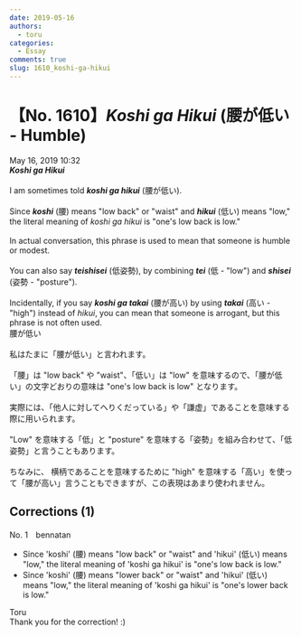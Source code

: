 ```yaml
---
date: 2019-05-16
authors:
  - toru
categories:
  - Essay
comments: true
slug: 1610_koshi-ga-hikui
---
```


# 【No. 1610】<strong><em>Koshi ga Hikui</strong></em> (腰が低い - Humble)
<div class="date">May 16, 2019 10:32</div>
<div id="post"><div id="body_show_ori">
<strong><em>Koshi ga Hikui</strong></em><br/><br/>I am sometimes told <strong><em>koshi ga hikui</em></strong> (腰が低い).<br/><br/>Since <strong><em>koshi</em></strong> (腰) means "low back" or "waist" and <strong><em>hikui</em></strong> (低い) means "low," the literal meaning of <em>koshi ga hikui</em> is "one's low back is low."<br/><br/>In actual conversation, this phrase is used to mean that someone is humble or modest.<br/><br/>You can also say <strong><em>teishisei</em></strong> (低姿勢), by combining <strong><em>tei</em></strong> (低 - "low") and <strong><em>shisei</em></strong> (姿勢 - "posture").<br/><br/>Incidentally, if you say <strong><em>koshi ga takai</em></strong> (腰が高い) by using <strong><em>takai</em></strong> (高い - "high") instead of <em>hikui</em>, you can mean that someone is arrogant, but this phrase is not often used.
</div></div>

<!-- more -->

<div id="post_ja"><div id="body_show_mo">
腰が低い<br/><br/>私はたまに「腰が低い」と言われます。<br/><br/>「腰」は "low back" や "waist"、「低い」は "low" を意味するので、「腰が低い」の文字どおりの意味は "one's low back is low" となります。<br/><br/>実際には、「他人に対してへりくだっている」や「謙虚」であることを意味する際に用いられます。<br/><br/>"Low" を意味する「低」と "posture" を意味する「姿勢」を組み合わせて、「低姿勢」と言うこともあります。<br/><br/>ちなみに、 横柄であることを意味するために "high" を意味する「高い」を使って「腰が高い」言うこともできますが、この表現はあまり使われません。
</div></div>

## Corrections (1)
<div id="block"><div class="first_name"> No. 1　<span class="just_name">bennatan</span></div><div id="block2">
<ul class="correction_field">
<li class="incorrect">Since 'koshi' (腰) means "low back" or "waist" and 'hikui' (低い) means "low," the literal meaning of 'koshi ga hikui' is "one's low back is low."</li>
<li class="corrected correct">
Since 'koshi' (腰) means "low<span class="f_red">er</span> back" or "waist" and 'hikui' (低い) means "low," the literal meaning of 'koshi ga hikui' is "one's lower back is low."
</li>
</ul>
</div><div class="name"><span class="just_name">Toru</span><br>
Thank you for the correction! :)
</div>
</div>
